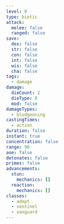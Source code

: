 ```yaml
---
level: 0
type: biotic
attack:
  melee: false
  ranged: false
save:
  dex: false
  str: false
  con: false
  int: false
  wis: false
  cha: false
tags:
  - damage
damage:
  dieCount: 2
  dieType: 8
  mod: false
damageTypes:
  - bludgeoning
castingTimes:
  - action
duration: false
instant: true
concentration: false
range: 90
aoe: false
detonates: false
primes: false
advancements:
  stun:
    mechanics: []
  reaction:
    mechanics: []
classes:
  - adept
  - sentinel
  - vanguard
---
```

